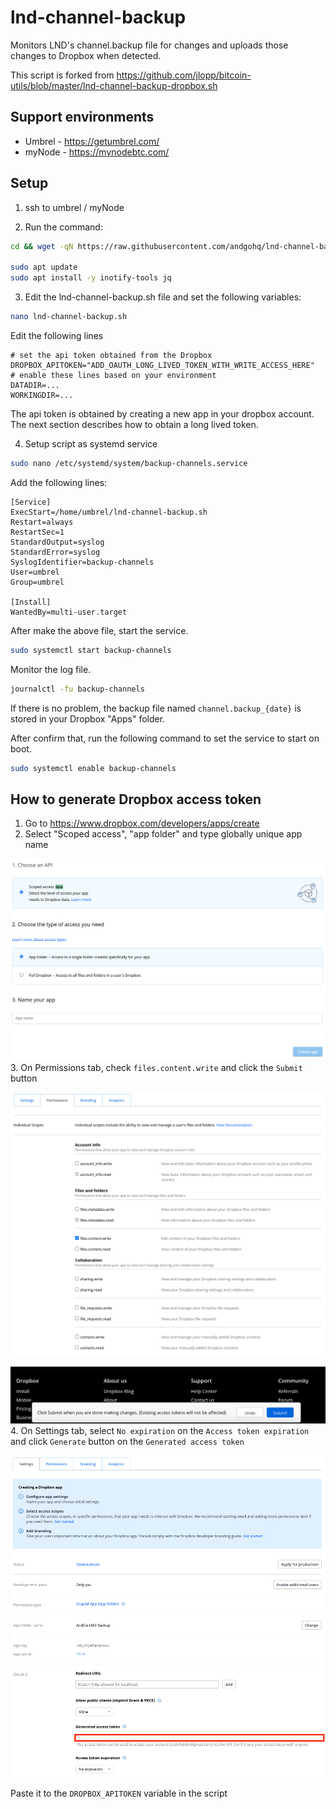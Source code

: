 # lnd-channel-backup

Monitors LND's channel.backup file for changes and uploads those changes to Dropbox when detected.

This script is forked from https://github.com/jlopp/bitcoin-utils/blob/master/lnd-channel-backup-dropbox.sh

## Support environments

- Umbrel - https://getumbrel.com/
- myNode - https://mynodebtc.com/

## Setup

1. ssh to umbrel / myNode

2. Run the command:

```sh
cd && wget -qN https://raw.githubusercontent.com/andgohq/lnd-channel-backup/main/lnd-channel-backup.sh && chmod +x lnd-channel-backup.sh

sudo apt update
sudo apt install -y inotify-tools jq
```

3. Edit the lnd-channel-backup.sh file and set the following variables:

```sh
nano lnd-channel-backup.sh
```

Edit the following lines

```plain
# set the api token obtained from the Dropbox
DROPBOX_APITOKEN="ADD_OAUTH_LONG_LIVED_TOKEN_WITH_WRITE_ACCESS_HERE"
# enable these lines based on your environment
DATADIR=...
WORKINGDIR=...
```

The api token is obtained by creating a new app in your dropbox account.
The next section describes how to obtain a long lived token.

4. Setup script as systemd service

```sh
sudo nano /etc/systemd/system/backup-channels.service
```

Add the following lines:

```
[Service]
ExecStart=/home/umbrel/lnd-channel-backup.sh
Restart=always
RestartSec=1
StandardOutput=syslog
StandardError=syslog
SyslogIdentifier=backup-channels
User=umbrel
Group=umbrel

[Install]
WantedBy=multi-user.target
```

After make the above file, start the service.

```sh
sudo systemctl start backup-channels
```

Monitor the log file.

```sh
journalctl -fu backup-channels
```

If there is no problem, the backup file named `channel.backup_{date}` is stored in your Dropbox "Apps" folder.

After confirm that, run the following command to set the service to start on boot.

```sh
sudo systemctl enable backup-channels
```

## How to generate Dropbox access token

1. Go to https://www.dropbox.com/developers/apps/create
2. Select "Scoped access", "app folder" and type globally unique app name

![Dropbox API 1](https://raw.githubusercontent.com/andgohq/lnd-channel-backup/main/images/dropbox-1.png)
3. On Permissions tab, check `files.content.write` and click the `Submit` button

![Dropbox API 1](https://raw.githubusercontent.com/andgohq/lnd-channel-backup/main/images/dropbox-2.png)

![Dropbox API 1](https://raw.githubusercontent.com/andgohq/lnd-channel-backup/main/images/dropbox-3.png)
4. On Settings tab, select `No expiration` on the `Access token expiration` and click `Generate` button on the `Generated access token`

![Dropbox API 1](https://raw.githubusercontent.com/andgohq/lnd-channel-backup/main/images/dropbox-4.png)

Paste it to the `DROPBOX_APITOKEN` variable in the script
